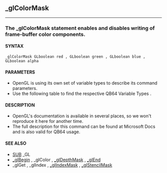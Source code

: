## _glColorMask
---

### The _glColorMask statement enables and disables writing of frame-buffer color components.

#### SYNTAX

`_glColorMask GLboolean red , GLboolean green , GLboolean blue , GLboolean alpha`

#### PARAMETERS
* OpenGL is using its own set of variable types to describe its command parameters.
* Use the following table to find the respective QB64 Variable Types .


#### DESCRIPTION
* OpenGL's documentation is available in several places, so we won't reproduce it here for another time.
* The full description for this command can be found at Microsoft Docs and is also valid for QB64 usage.


#### SEE ALSO
* [SUB](./SUB.md) _GL
* [_glBegin](./_glBegin.md) , _glColor , [_glDepthMask](./_glDepthMask.md) , [_glEnd](./_glEnd.md)
* _glGet , _glIndex , [_glIndexMask](./_glIndexMask.md) , [_glStencilMask](./_glStencilMask.md)
